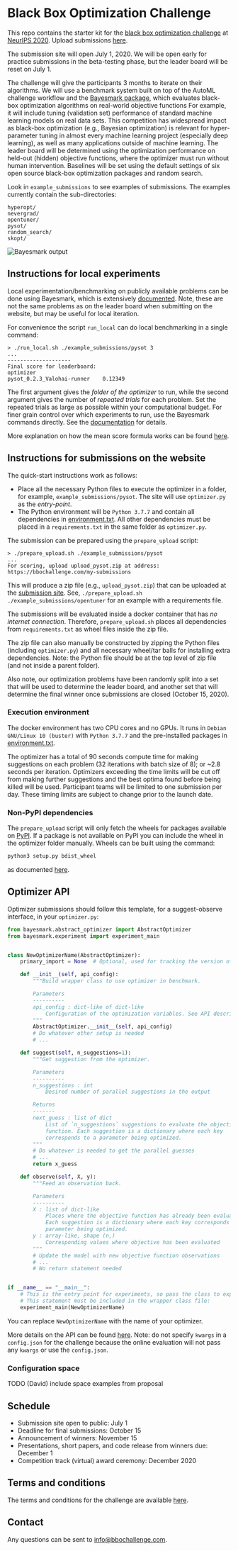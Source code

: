 # Black Box Optimization Challenge

This repo contains the starter kit for the [black box optimization challenge](https://bbochallenge.com/) at [NeurIPS 2020](https://neurips.cc/Conferences/2020/CompetitionTrack).
Upload submissions [here](https://bbochallenge.com/my-submissions).

The submission site will open July 1, 2020.
We will be open early for practice submissions in the beta-testing phase, but the leader board will be reset on July 1.

The challenge will give the participants 3 months to iterate on their algorithms.
We will use a benchmark system built on top of the AutoML challenge workflow and the [Bayesmark package](https://github.com/uber/bayesmark), which evaluates black-box optimization algorithms on real-world objective functions
For example, it will include tuning (validation set) performance of standard machine learning models on real data sets.
This competition has widespread impact as black-box optimization (e.g., Bayesian optimization) is relevant for hyper-parameter tuning in almost every machine learning project (especially deep learning), as well as many applications outside of machine learning.
The leader board will be determined using the optimization performance on held-out (hidden) objective functions, where the optimizer must run without human intervention.
Baselines will be set using the default settings of six open source black-box optimization packages and random search.

Look in `example_submissions` to see examples of submissions.
The examples currently contain the sub-directories:

```console
hyperopt/
nevergrad/
opentuner/
pysot/
random_search/
skopt/
```

![Bayesmark output](https://user-images.githubusercontent.com/28273671/66338456-02516b80-e8f6-11e9-8156-2e84e04cf6fe.png)

## Instructions for local experiments

Local experimentation/benchmarking on publicly available problems can be done using Bayesmark, which is extensively [documented](https://bayesmark.readthedocs.io/en/latest/index.html).
Note, these are not the same problems as on the leader board when submitting on the website, but may be useful for local iteration.

For convenience the script `run_local` can do local benchmarking in a single command:

```console
> ./run_local.sh ./example_submissions/pysot 3
...
--------------------
Final score for leaderboard:
optimizer
pysot_0.2.3_Valohai-runner    0.12349
```

The first argument gives the *folder of the optimizer* to run, while the second argument gives the number of *repeated trials* for each problem.
Set the repeated trials as large as possible within your computational budget.
For finer grain control over which experiments to run, use the Bayesmark commands directly.
See the [documentation](https://bayesmark.readthedocs.io/en/latest/readme.html#example) for details.

More explanation on how the mean score formula works can be found [here](https://bayesmark.readthedocs.io/en/latest/scoring.html#mean-scores).

## Instructions for submissions on the website

The quick-start instructions work as follows:

* Place all the necessary Python files to execute the optimizer in a folder, for example, `example_submissions/pysot`.
The site will use `optimizer.py` as the *entry-point*.
* The Python environment will be `Python 3.7.7` and contain all dependencies in [environment.txt](https://github.com/rdturnermtl/bbo_challenge_starter_kit/blob/master/environment.txt).
All other dependencies must be placed in a `requirements.txt` in the same folder as `optimizer.py`.

The submission can be prepared using the `prepare_upload` script:

```console
> ./prepare_upload.sh ./example_submissions/pysot
...
For scoring, upload upload_pysot.zip at address:
https://bbochallenge.com/my-submissions
```

This will produce a zip file (e.g., `upload_pysot.zip`) that can be uploaded at the [submission site](https://bbochallenge.com/my-submissions).
See, `./prepare_upload.sh ./example_submissions/opentuner` for an example with a requirements file.

The submissions will be evaluated inside a docker container that has *no internet connection*.
Therefore, `prepare_upload.sh` places all dependencies from `requirements.txt` as wheel files inside the zip file.

The zip file can also manually be constructed by zipping the Python files (including `optimizer.py`) and all necessary wheel/tar balls for installing extra dependencies.
Note: the Python file should be at the top level of zip file (and not inside a parent folder).

Also note, our optimization problems have been randomly split into a set that will be used to determine the leader board, and another set that will determine the final winner once submissions are closed (October 15, 2020).

### Execution environment

The docker environment has two CPU cores and no GPUs.
It runs in `Debian GNU/Linux 10 (buster)` with `Python 3.7.7` and the pre-installed packages in [environment.txt](https://github.com/rdturnermtl/bbo_challenge_starter_kit/blob/master/environment.txt).

The optimizer has a total of 90 seconds compute time for making suggestions on each problem (32 iterations with batch size of 8); or ~2.8 seconds per iteration.
Optimizers exceeding the time limits will be cut off from making further suggestions and the best optima found before being killed will be used.
Participant teams will be limited to one submission per day.
These timing limits are subject to change prior to the launch date.

### Non-PyPI dependencies

The `prepare_upload` script will only fetch the wheels for packages available on [PyPI](https://pypi.org/).
If a package is not available on PyPI you can include the wheel in the optimizer folder manually.
Wheels can be built using the command:

```bash
python3 setup.py bdist_wheel
```

as documented [here](https://packaging.python.org/tutorials/packaging-projects/#generating-distribution-archives).

## Optimizer API

Optimizer submissions should follow this template, for a suggest-observe interface, in your `optimizer.py`:

```python
from bayesmark.abstract_optimizer import AbstractOptimizer
from bayesmark.experiment import experiment_main


class NewOptimizerName(AbstractOptimizer):
    primary_import = None  # Optional, used for tracking the version of optimizer used

    def __init__(self, api_config):
        """Build wrapper class to use optimizer in benchmark.

        Parameters
        ----------
        api_config : dict-like of dict-like
            Configuration of the optimization variables. See API description.
        """
        AbstractOptimizer.__init__(self, api_config)
        # Do whatever other setup is needed
        # ...

    def suggest(self, n_suggestions=1):
        """Get suggestion from the optimizer.

        Parameters
        ----------
        n_suggestions : int
            Desired number of parallel suggestions in the output

        Returns
        -------
        next_guess : list of dict
            List of `n_suggestions` suggestions to evaluate the objective
            function. Each suggestion is a dictionary where each key
            corresponds to a parameter being optimized.
        """
        # Do whatever is needed to get the parallel guesses
        # ...
        return x_guess

    def observe(self, X, y):
        """Feed an observation back.

        Parameters
        ----------
        X : list of dict-like
            Places where the objective function has already been evaluated.
            Each suggestion is a dictionary where each key corresponds to a
            parameter being optimized.
        y : array-like, shape (n,)
            Corresponding values where objective has been evaluated
        """
        # Update the model with new objective function observations
        # ...
        # No return statement needed


if __name__ == "__main__":
    # This is the entry point for experiments, so pass the class to experiment_main to use this optimizer.
    # This statement must be included in the wrapper class file:
    experiment_main(NewOptimizerName)
```

You can replace `NewOptimizerName` with the name of your optimizer.

More details on the API can be found [here](https://bayesmark.readthedocs.io/en/latest/readme.html#id1).
Note: do not specify `kwargs` in a `config.json` for the challenge because the online evaluation will not pass any `kwargs` or use the `config.json`.

### Configuration space

TODO (David) include space examples from proposal

## Schedule

* Submission site open to public: July 1
* Deadline for final submissions: October 15
* Announcement of winners: November 15
* Presentations, short papers, and code release from winners due: December 1
* Competition track (virtual) award ceremony: December 2020

## Terms and conditions

The terms and conditions for the challenge are available [here](TODO).

## Contact

Any questions can be sent to <info@bbochallenge.com>.
